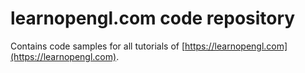 # learnopengl.com code repository
Contains code samples for all tutorials of [https://learnopengl.com](https://learnopengl.com). 
